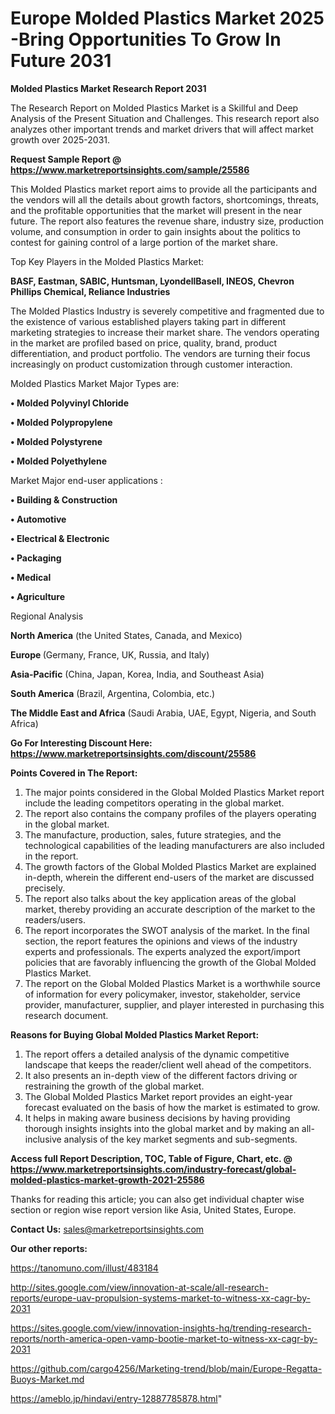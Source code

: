 # Europe Molded Plastics Market 2025 -Bring Opportunities To Grow In Future 2031

<strong>Molded Plastics Market Research Report 2031</strong>

The Research Report on Molded Plastics Market is a Skillful and Deep Analysis of the Present Situation and Challenges. This research report also analyzes other important trends and market drivers that will affect market growth over 2025-2031.

<strong>Request Sample Report @ <a href=https://www.marketreportsinsights.com/sample/25586>https://www.marketreportsinsights.com/sample/25586</a></strong>

This Molded Plastics market report aims to provide all the participants and the vendors will all the details about growth factors, shortcomings, threats, and the profitable opportunities that the market will present in the near future. The report also features the revenue share, industry size, production volume, and consumption in order to gain insights about the politics to contest for gaining control of a large portion of the market share.

Top Key Players in the Molded Plastics Market:

<strong>BASF, Eastman, SABIC, Huntsman, LyondellBasell, INEOS, Chevron Phillips Chemical, Reliance Industries</strong>

The Molded Plastics Industry is severely competitive and fragmented due to the existence of various established players taking part in different marketing strategies to increase their market share. The vendors operating in the market are profiled based on price, quality, brand, product differentiation, and product portfolio. The vendors are turning their focus increasingly on product customization through customer interaction.

Molded Plastics Market Major Types are:

<strong>• Molded Polyvinyl Chloride

• Molded Polypropylene

• Molded Polystyrene

• Molded Polyethylene</strong>

Market Major end-user applications :

<strong>• Building & Construction

• Automotive

• Electrical & Electronic

• Packaging

• Medical

• Agriculture</strong>

Regional Analysis

</u><strong><b>North America</b></strong> (the United States, Canada, and Mexico)

<strong><b>Europe </b></strong>(Germany, France, UK, Russia, and Italy)

<strong><b>Asia-Pacific</b></strong> (China, Japan, Korea, India, and Southeast Asia)

<strong><b>South America</b></strong> (Brazil, Argentina, Colombia, etc.)

<strong><b>The Middle East and Africa</b></strong> (Saudi Arabia, UAE, Egypt, Nigeria, and South Africa)

<strong>Go For Interesting Discount Here: <a href=https://www.marketreportsinsights.com/discount/25586>https://www.marketreportsinsights.com/discount/25586</a></strong>

<strong>Points Covered in The Report:</strong>
<ol>
  <li>The major points considered in the Global Molded Plastics Market report include the leading competitors operating in the global market.</li>
  <li>The report also contains the company profiles of the players operating in the global market.</li>
  <li>The manufacture, production, sales, future strategies, and the technological capabilities of the leading manufacturers are also included in the report.</li>
  <li>The growth factors of the Global Molded Plastics Market are explained in-depth, wherein the different end-users of the market are discussed precisely.</li>
  <li>The report also talks about the key application areas of the global market, thereby providing an accurate description of the market to the readers/users.</li>
  <li>The report incorporates the SWOT analysis of the market. In the final section, the report features the opinions and views of the industry experts and professionals. The experts analyzed the export/import policies that are favorably influencing the growth of the Global Molded Plastics Market.</li>
  <li>The report on the Global Molded Plastics Market is a worthwhile source of information for every policymaker, investor, stakeholder, service provider, manufacturer, supplier, and player interested in purchasing this research document.</li>
</ol>
<strong>Reasons for Buying Global Molded Plastics Market Report:</strong>

<ol>
  <li>The report offers a detailed analysis of the dynamic competitive landscape that keeps the reader/client well ahead of the competitors.</li>
  <li>It also presents an in-depth view of the different factors driving or restraining the growth of the global market.</li>
  <li>The Global Molded Plastics Market report provides an eight-year forecast evaluated on the basis of how the market is estimated to grow.</li>
  <li>It helps in making aware business decisions by having providing thorough insights insights into the global market and by making an all-inclusive analysis of the key market segments and sub-segments.</li>
</ol>
<strong>Access full Report Description, TOC, Table of Figure, Chart, etc. @ <a href=https://www.marketreportsinsights.com/industry-forecast/global-molded-plastics-market-growth-2021-25586>https://www.marketreportsinsights.com/industry-forecast/global-molded-plastics-market-growth-2021-25586</a></strong>


Thanks for reading this article; you can also get individual chapter wise section or region wise report version like Asia, United States, Europe.

<strong>Contact Us:</strong>
sales@marketreportsinsights.com

<strong>Our other reports:</strong>

<a href=https://tanomuno.com/illust/483184>https://tanomuno.com/illust/483184</a>

<a href=http://sites.google.com/view/innovation-at-scale/all-research-reports/europe-uav-propulsion-systems-market-to-witness-xx-cagr-by-2031>http://sites.google.com/view/innovation-at-scale/all-research-reports/europe-uav-propulsion-systems-market-to-witness-xx-cagr-by-2031</a>

<a href=https://sites.google.com/view/innovation-insights-hq/trending-research-reports/north-america-open-vamp-bootie-market-to-witness-xx-cagr-by-2031>https://sites.google.com/view/innovation-insights-hq/trending-research-reports/north-america-open-vamp-bootie-market-to-witness-xx-cagr-by-2031</a>

<a href=https://github.com/cargo4256/Marketing-trend/blob/main/Europe-Regatta-Buoys-Market.md>https://github.com/cargo4256/Marketing-trend/blob/main/Europe-Regatta-Buoys-Market.md</a>

<a href=https://ameblo.jp/hindavi/entry-12887785878.html>https://ameblo.jp/hindavi/entry-12887785878.html</a>"
